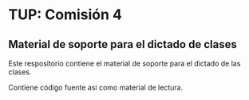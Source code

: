 # TUP: Comisión 4

## Material de soporte para el dictado de clases 

Este respositorio contiene el material de soporte para el dictado de las clases.

Contiene código fuente asi como material de lectura.
